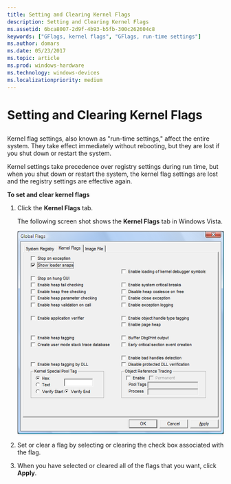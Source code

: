```yaml
---
title: Setting and Clearing Kernel Flags
description: Setting and Clearing Kernel Flags
ms.assetid: 6bca8007-2d9f-4b93-b5fb-300c262604c8
keywords: ["GFlags, kernel flags", "GFlags, run-time settings"]
ms.author: domars
ms.date: 05/23/2017
ms.topic: article
ms.prod: windows-hardware
ms.technology: windows-devices
ms.localizationpriority: medium
---
```


# Setting and Clearing Kernel Flags


## <span id="ddk_setting_and_clearing_kernel_mode_flags_dtools"></span><span id="DDK_SETTING_AND_CLEARING_KERNEL_MODE_FLAGS_DTOOLS"></span>


Kernel flag settings, also known as "run-time settings," affect the entire system. They take effect immediately without rebooting, but they are lost if you shut down or restart the system.

Kernel settings take precedence over registry settings during run time, but when you shut down or restart the system, the kernel flag settings are lost and the registry settings are effective again.

**To set and clear kernel flags**

1.  Click the **Kernel Flags** tab.

    The following screen shot shows the **Kernel Flags** tab in Windows Vista.

    ![screen shot of the kernel flags tab in windows vista ](images/gflags-kernel.png)

2.  Set or clear a flag by selecting or clearing the check box associated with the flag.

3.  When you have selected or cleared all of the flags that you want, click **Apply**.

 

 





